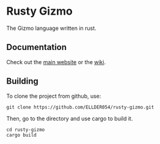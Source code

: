 # Rusty Gizmo
The Gizmo language written in rust.

## Documentation
Check out the [main website](gizmolang.org) or the [wiki](https://github.com/ELLDER054/rusty-gizmo/wiki).

## Building
To clone the project from github, use:  
```shell
git clone https://github.com/ELLDER054/rusty-gizmo.git
```
Then, go to the directory and use cargo to build it.  
```shell
cd rusty-gizmo
cargo build
```
